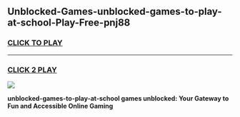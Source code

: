 
## Unblocked-Games-unblocked-games-to-play-at-school-Play-Free-pnj88
<h3>
<a href="https://premium76.site?title=unblocked-games-to-play-at-school&ref=19M">CLICK TO PLAY</a></h3>
<hr>

<h3>
<a href="https://premium76.site?title=unblocked-games-to-play-at-school&ref=19M">CLICK 2 PLAY</a>
  
</h3>

<a href="https://premium76.site?title=unblocked-games-to-play-at-school&ref=19M"><img src="https://clearcache.store/games.png"></a>


**unblocked-games-to-play-at-school games unblocked: Your Gateway to Fun and Accessible Online Gaming**
